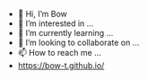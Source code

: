 - 👋 Hi, I’m Bow
- 👀 I’m interested in ...
- 🌱 I’m currently learning ...
- 💞️ I’m looking to collaborate on ...
- 📫 How to reach me ...
- https://bow-t.github.io/

<!---
nguyenvantuan4034/nguyenvantuan4034 is a ✨ special ✨
--->
